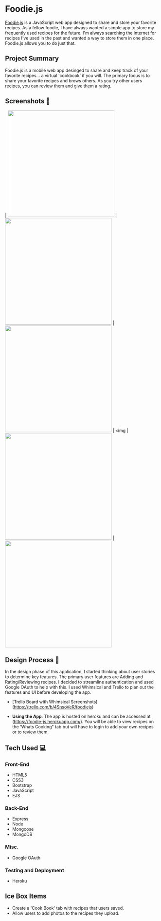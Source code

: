 # Foodie.js

[Foodie.js](https://foodie-js.herokuapp.com/) is a JavaScript web app designed to share and store your favorite recipes. As a fellow foodie, I have always wanted a simple app to store my frequently used recipes for the future. I'm always searching the internet for recipes I've used in the past and wanted a way to store them in one place. Foodie.js allows you to do just that.

## Project Summary

Foodie.js is a mobile web app desinged to share and keep track of your favorite recipes... a virtual 'cookbook' if you will. The primary focus is to share your favorite recipes and brows others. As you try other users recipes, you can review them and give them a rating.

## Screenshots 📸

| <img src="public/images/Screen Shot 2021-12-22 at 10.48.23 PM.png" width="350"> | <img src="public/images/Screen Shot 2021-12-22 at 10.48.48 PM.png" width="350"> | <img src="public/images/Screen Shot 2021-12-22 at 10.49.38 PM.png" width="350"> | <img
| <img src=" public/images/Screen Shot 2021-12-22 at 10.49.46 PM.png" width="350"> | <img src="public/images/Screen Shot 2021-12-22 at 10.50.03 PM.png" width="350">

## Design Process 📐

In the design phase of this application, I started thinking about user stories to determine key features. The primary user features are Adding and Rating/Reviewing recipes. I decided to streamline authentication and used Google OAuth to help with this. I used Whimsical and Trello to plan out the features and UI before developing the app.

- [Trello Board with Whimsical Screenshots] (https://trello.com/b/4SnsoVeR/foodiejs)

- **Using the App**: The app is hosted on heroku and can be accessed at (https://foodie-js.herokuapp.com/). You will be able to view recipes on the 'Whats Cooking" tab but will have to login to add your own recipes or to review them.

## Tech Used 💻

### Front-End

- HTML5
- CSS3
- Bootstrap
- JavaScript
- EJS

### Back-End

- Express
- Node
- Mongoose
- MongoDB

### Misc.

- Google OAuth

### Testing and Deployment

- Heroku

## Ice Box Items

- Create a 'Cook Book' tab with recipes that users saved.
- Allow users to add photos to the recipes they upload.
